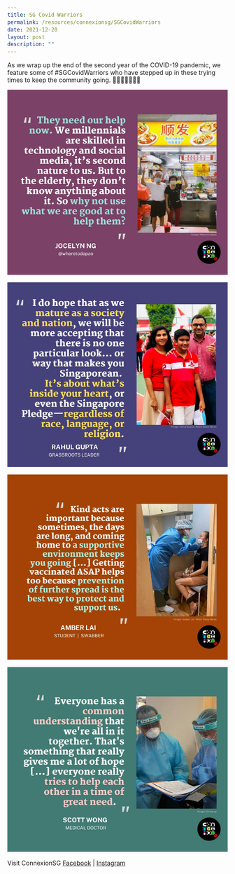```yaml
---
title: SG Covid Warriors
permalink: /resources/connexionsg/SGCovidWarriors
date: 2021-12-20
layout: post
description: ""
---
```

As we wrap up the end of the second year of the COVID-19 pandemic, we feature some of #SGCovidWarriors who have stepped up in these trying times to keep the community going. 💪💪🏽💪🏾🇸🇬

![Alt text for image on Isomer site](/images/connexionsg/2021/267478093_6656784231030152_6923353746778494079_n.jpg)

![Alt text for image on Isomer site](/images/connexionsg/2021/268462241_6656784281030147_3097961783148431929_n.jpg)

![Alt text for image on Isomer site](/images/connexionsg/2021/268810716_6656784487696793_826428087048173319_n.jpg)

![Alt text for image on Isomer site](/images/connexionsg/2021/269014454_6656784247696817_3078587538963502994_n.jpg)

Visit ConnexionSG [Facebook](https://www.facebook.com/ConnexionSG) | [Instagram](https://www.instagram.com/connexionsg/)